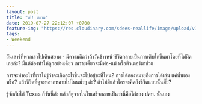 ```yaml
---
layout: post
title: "เย้! สยาม"
date: 2019-07-27 22:12:07 +0700
feature-img: "https://res.cloudinary.com/sdees-reallife/image/upload/v1564287032/IMG_8581.jpg"
tags:
- Weekend
---
```

วันเสาร์ที่พวกเราไปเดินสยาม - มีความคิดว่าถ้าวันข้างหน้าชีวิตกลายเป็นการเติบโตขึ้นมาโดยที่ไม่ผิดเลยล่ะ? มีแต่ต้องทำให้ถูกอย่างเดียว เพราะเดี๋ยวจะมีพ่อ-แม่ หรือติวเตอร์มาช่วย

การจะทำอะไรที่เราไม่รู้ว่าจะเกิดอะไรขึ้นจะไปอยู่ซะที่ไหน? การได้ลองหมายถึงการได้เล่น แค่นั้นเองหรือ? แล้วชีวิตที่ดูจะหลากหลายไปไหนมั่วๆ ล่ะ? ถ้าไม่มีแล้วใครจะคิดถึงชีวิตแบบนั้นมั๊ย?

<i class="fa fa-child" style="color:plum"></i>

รู้จักกับไก่ Texas ก็วันนี้ล่ะ แล้วก็ดูจากในใบเสร็จกลายเป็นว่านี่คือไก่ของ ปตท. นั่นเอง
